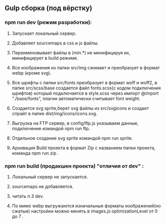 ##  Gulp сборка (под вёрстку)


### npm run dev (режим разработки):

1. Запускает локальный сервер.

2. Добавляет sourcemaps в css и js файлы.

3. Переименовывает файлы в (min.*) не минифицируя их, минифицирует в build режиме.

4. Все изображения из папки src/img сжимает и преобразует в формат webp (кроме svg).

5. Все шрифты с папки src/fonts преобразует в формат woff и woff2, в папке src/scss/base создается файл fonts.scss(с кодом подключения шрифтов) который подключается в style.scss через импорт @import "./base/fonts", плагин автоматически считывает font weight.

6. Создается svg sprite,берет svg файлы из  src/svgicons и создает спрайт в папке dist/img/icons/icons.svg.

7. Выгрузка на FTP сервер, в config/ftp.js указываем данные, подключение командой npm run ftp.

8. Отдельное создание svg sprite командой npm run sprite.

9. Архивация Build проекта в формат Zip с названием папки проекта, команда npm run zip .



### npm run build (продакшен проекта) "отличия от dev" :



1. Локальный сервер не запускается.

2. sourcemaps не добавляется.

3. читать п.3 dev.

4. По мимо webp выгружаются изначальные форматы изображений(но сжатые) настройки можно менять в images.js optimizationLevel  от 0 до 7 .
